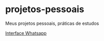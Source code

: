 # projetos-pessoais
 Meus projetos pessoais, práticas de estudos

 <a href="https://gbrieldl.github.io/projetos-pessoais/interface-whatsapp/index.html" target="_blank" type="external">Interface Whatsapp</a>